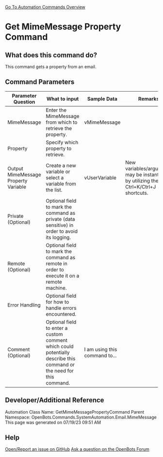 <!--TITLE: Get MimeMessage Property Command -->
<!-- SUBTITLE: a command in the System Automation Commands\Email\MimeMessage group. -->
[Go To Automation Commands Overview](/automation-commands)


# Get MimeMessage Property Command


## What does this command do?
This command gets a property from an email.


## Command Parameters
| Parameter Question   	| What to input  	|  Sample Data 	| Remarks  	|
| ---                    | ---               | ---           | ---       |
|MimeMessage|Enter the MimeMessage from which to retrieve the property.|vMimeMessage||
|Property|Specify which property to retrieve.|||
|Output MimeMessage Property Variable|Create a new variable or select a variable from the list.|vUserVariable|New variables/arguments may be instantiated by utilizing the Ctrl+K/Ctrl+J shortcuts.|
|Private (Optional)|Optional field to mark the command as private (data sensitive) in order to avoid its logging.|||
|Remote (Optional)|Optional field to mark the command as remote in order to execute it on a remote machine.|||
|Error Handling|Optional field for how to handle errors encountered.|||
|Comment (Optional)|Optional field to enter a custom comment which could potentially describe this command or the need for this command.|I am using this command to...||


## Developer/Additional Reference
Automation Class Name: GetMimeMessagePropertyCommand
Parent Namespace: OpenBots.Commands.SystemAutomation.Email.MimeMessage
This page was generated on 07/19/23 09:51 AM


## Help
[Open/Report an issue on GitHub](https://github.com/OpenBotsAI/OpenBots.Studio/issues/new)
[Ask a question on the OpenBots Forum](https://openbots.ai/forums/)
